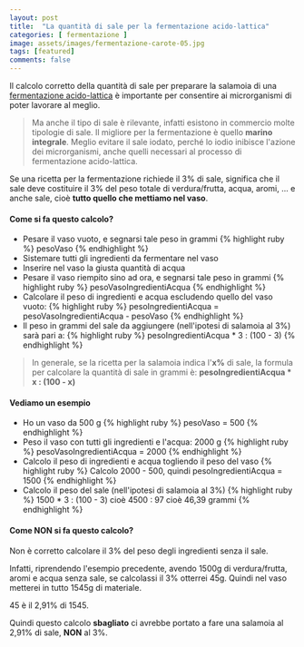 ```yaml
---
layout: post
title:  "La quantità di sale per la fermentazione acido-lattica"
categories: [ fermentazione ]
image: assets/images/fermentazione-carote-05.jpg
tags: [featured]
comments: false
---
```

Il calcolo corretto della quantità di sale per preparare la salamoia di una [fermentazione acido-lattica](../fermentazione-acido-lattica) è importante per consentire ai microrganismi di poter lavorare al meglio.

> Ma anche il tipo di sale è rilevante, infatti esistono in commercio molte tipologie di sale. Il migliore per la fermentazione è quello **marino integrale**. Meglio evitare il sale iodato, perché lo iodio inibisce l'azione dei microrganismi, anche quelli necessari al processo di fermentazione acido-lattica.

Se una ricetta per la fermentazione richiede il 3% di sale, significa che il sale deve costituire il 3% del peso totale di verdura/frutta, acqua, aromi, ... e anche sale, cioè **tutto quello che mettiamo nel vaso**.

#### Come si fa questo calcolo?
- Pesare il vaso vuoto, e segnarsi tale peso in grammi
{% highlight ruby %}
pesoVaso
{% endhighlight %}
- Sistemare tutti gli ingredienti da fermentare nel vaso
- Inserire nel vaso la giusta quantità di acqua
- Pesare il vaso riempito sino ad ora, e segnarsi tale peso in grammi
{% highlight ruby %}
pesoVasoIngredientiAcqua
{% endhighlight %}
- Calcolare il peso di ingredienti e acqua escludendo quello del vaso vuoto:
{% highlight ruby %}
pesoIngredientiAcqua = pesoVasoIngredientiAcqua - pesoVaso
{% endhighlight %}
- Il peso in grammi del sale da aggiungere (nell'ipotesi di salamoia al 3%) sarà pari a:
{% highlight ruby %}
pesoIngredientiAcqua * 3 : (100 - 3)
{% endhighlight %}

> In generale, se la ricetta per la salamoia indica l'**x%** di sale, la formula per calcolare la quantità di sale in grammi è:
**pesoIngredientiAcqua * x : (100 - x)**



#### Vediamo un esempio
- Ho un vaso da 500 g
{% highlight ruby %}
pesoVaso = 500
{% endhighlight %}
- Peso il vaso con tutti gli ingredienti e l'acqua: 2000 g
{% highlight ruby %}
pesoVasoIngredientiAcqua = 2000
{% endhighlight %}
- Calcolo il peso di ingredienti e acqua togliendo il peso del vaso
{% highlight ruby %}
Calcolo 2000 - 500, quindi
pesoIngredientiAcqua = 1500
{% endhighlight %}
- Calcolo il peso del sale (nell'ipotesi di salamoia al 3%)
{% highlight ruby %}
1500 * 3 : (100 - 3)
cioè 4500 : 97
cioè 46,39 grammi
{% endhighlight %}

#### Come NON si fa questo calcolo?
Non è corretto calcolare il 3% del peso degli ingredienti senza il sale.

Infatti, riprendendo l'esempio precedente, avendo 1500g di verdura/frutta, aromi e acqua senza sale, se calcolassi il 3% otterrei 45g.
Quindi nel vaso metterei in tutto 1545g di materiale.

45 è il 2,91% di 1545.

Quindi questo calcolo **sbagliato** ci avrebbe portato a fare una salamoia al 2,91% di sale, **NON** al 3%.

